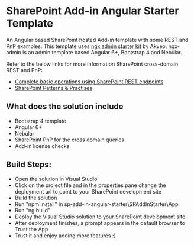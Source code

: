 # SharePoint Add-in Angular Starter Template

An Angular based SharePoint hosted Add-in template with some REST and PnP examples. 
This template uses [ngx admin starter kit](https://github.com/akveo/ngx-admin/tree/starter-kit) by Akveo.
ngx-admin is an admin template based Angular 6+, Bootstrap 4 and Nebular. 

Refer to the below links for more information SharePoint cross-domain REST and PnP:
- [Complete basic operations using SharePoint REST endpoints
](https://docs.microsoft.com/en-us/sharepoint/dev/sp-add-ins/complete-basic-operations-using-sharepoint-rest-endpoints)
- [SharePoint Patterns & Practises](https://github.com/pnp/pnpjs)

## What does the solution include
- Bootstrap 4 template
- Angular 6+ 
- Nebular
- SharePoint PnP for the cross domain queries
- Add-in license checks

## Build Steps:
- Open the solution in Visual Studio
- Click on the project file and in the properties pane change the deployment url to point to your SharePoint development site
- Build the solution
- Run "npm install" in sp-add-in-angular-starter\SPAddInStarter\App 
- Run "ng build"
- Deploy the Visual Studio solution to your SharePoint development site
- After deployment finishes, a prompt appears in the default browser to Trust the App
- Trust it and enjoy adding more features :)
